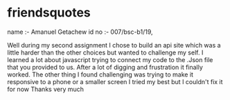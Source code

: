 # friendsquotes
name :- Amanuel Getachew
id no :- 007/bsc-b1/19,

Well during my second assignment I chose to build an api site which was a little harder than the other choices but wanted to challenge my self.
I learned a lot about javascript trying to connect my code to the .Json file that you provided to us. After a lot of digging and frustration it finally worked.
The other thing I found challenging was trying to make it responsive to a phone or a smaller screen I tried my best but I couldn't fix it for now
Thanks very much
